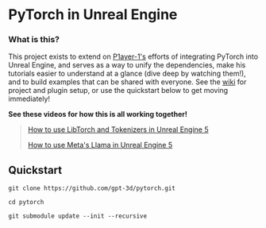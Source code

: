 # PyTorch in Unreal Engine

### What is this?
This project exists to extend on [P1ayer-1's](https://github.com/P1ayer-1) efforts of integrating PyTorch into Unreal Engine, and serves as a way to unify the dependencies, make his tutorials easier to understand at a glance (dive deep by watching them!), and to build examples that can be shared with everyone. See the [wiki](https://github.com/gpt-3d/pytorch/wiki) for project and plugin setup, or use the quickstart below to get moving immediately!

**See these videos for how this is all working together!**
> [How to use LibTorch and Tokenizers in Unreal Engine 5](https://www.youtube.com/watch?v=dvGWUh4SPBY)
> 
> [How to use Meta's Llama in Unreal Engine 5](https://www.youtube.com/watch?v=0YI2O5uSuFw)


## Quickstart
`git clone https://github.com/gpt-3d/pytorch.git`
 
`cd pytorch`
  
`git submodule update --init --recursive`
